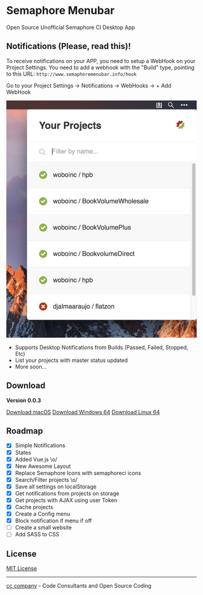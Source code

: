 # Semaphore Menubar

Open Source Unofficial Semaphore CI Desktop App

## Notifications (Please, read this)!

To receive notifications on your APP, you need to setup a WebHook on your Project Settings. You need to add a webhook with the "Build" type, pointing to this URL: ```http://www.semaphoremenubar.info/hook```

Go to your Project Settings -> Notifications -> WebHooks -> + Add WebHook

<p align="center">
  <img src="https://github.com/djalmaaraujo/semaphore-menubar/blob/master/assets/screenshots/screenshot.png?raw=true" alt="Sublime's custom image"/>
</p>

* Supports Desktop Notifications from Builds (Passed, Failed, Stopped, Etc)
* List your projects with master status updated
* More soon...

## Download

**Version 0.0.3**

[Download macOS](https://github.com/djalmaaraujo/semaphore-menubar/releases/download/0.0.3/Semaphore.Menubar.app.zip)
[Download Windows 64](https://github.com/djalmaaraujo/semaphore-menubar/releases/download/0.0.3/semaphore-menubar-win32-x64.zip)
[Download Linux 64](https://github.com/djalmaaraujo/semaphore-menubar/releases/download/0.0.3/semaphore-menubar-linux-x64.zip)

## Roadmap

- [x] Simple Notifications
- [x] States
- [x] Added Vue.js \o/
- [x] New Awesome Layout
- [x] Replace Semaphore Icons with semaphoreci icons
- [x] Search/Filter projects \o/
- [x] Save all settings on localStorage
- [x] Get notifications from projects on storage
- [x] Get projects with AJAX using user Token
- [x] Cache projects
- [x] Create a Config menu
- [x] Block notification if menu if off
- [ ] Create a small website
- [ ] Add SASS to CSS

## License
[MIT License](http://djalmaaraujo.mit-license.org)

---------------------------
[cc company](http://nossomos.cc) - Code Consultants and Open Source Coding
